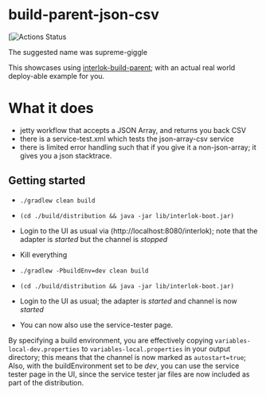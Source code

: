 # build-parent-json-csv

[![Actions Status](https://github.com/adaptris-labs/build-parent-json-csv/workflows/assemble/badge.svg)

The suggested name was supreme-giggle

This showcases using [interlok-build-parent](https://github.com/adaptris-labs/interlok-build-parent); with an actual real world deploy-able example for you.

# What it does

* jetty workflow that accepts a JSON Array, and returns you back CSV
* there is a service-test.xml which tests the json-array-csv service
* there is limited error handling such that if you give it a non-json-array; it gives you a json stacktrace.

## Getting started

* `./gradlew clean build`
* `(cd ./build/distribution && java -jar lib/interlok-boot.jar)`
* Login to the UI as usual via (http://localhost:8080/interlok); note that the adapter is _started_ but the channel is _stopped_
* Kill everything

* `./gradlew -PbuildEnv=dev clean build`
* `(cd ./build/distribution && java -jar lib/interlok-boot.jar)`
* Login to the UI as usual; the adapter is _started_ and channel is now _started_
* You can now also use the service-tester page.

By specifying a build environment, you are effectively copying `variables-local-dev.properties` to `variables-local.properties` in your output directory; this means that the channel is now marked as `autostart=true`; Also, with the buildEnvironment set to be _dev_, you can use the service tester page in the UI, since the service tester jar files are now included as part of the distribution.

